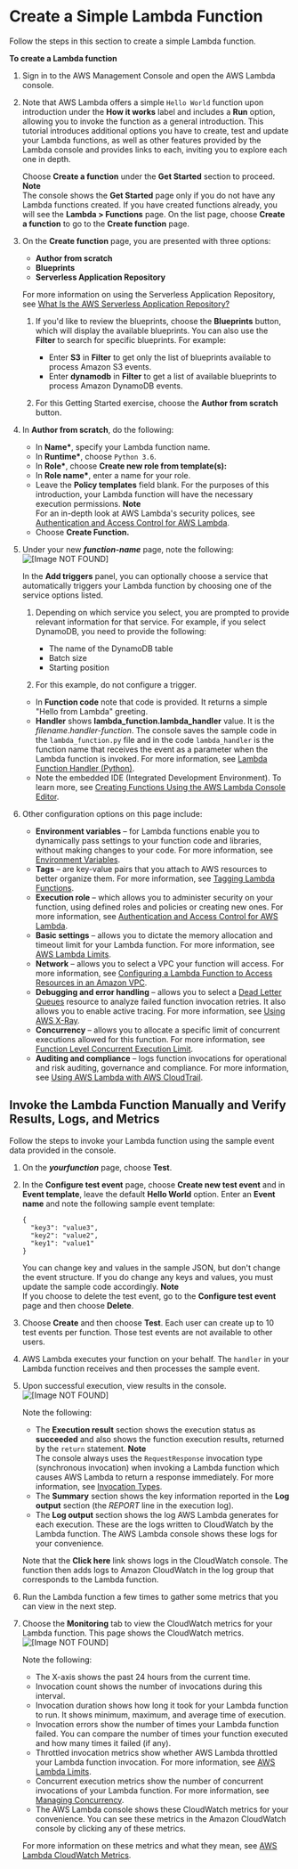 # Create a Simple Lambda Function<a name="get-started-create-function"></a>

Follow the steps in this section to create a simple Lambda function\.

**To create a Lambda function**

1. Sign in to the AWS Management Console and open the AWS Lambda console\.

1. Note that AWS Lambda offers a simple `Hello World` function upon introduction under the **How it works** label and includes a **Run** option, allowing you to invoke the function as a general introduction\. This tutorial introduces additional options you have to create, test and update your Lambda functions, as well as other features provided by the Lambda console and provides links to each, inviting you to explore each one in depth\. 

   Choose **Create a function** under the **Get Started** section to proceed\.
**Note**  
The console shows the **Get Started** page only if you do not have any Lambda functions created\. If you have created functions already, you will see the **Lambda > Functions** page\. On the list page, choose **Create a function** to go to the **Create function** page\. 

1. On the **Create function** page, you are presented with three options: 
   + **Author from scratch**
   + **Blueprints**
   + **Serverless Application Repository**

    For more information on using the Serverless Application Repository, see [What Is the AWS Serverless Application Repository?](http://docs.aws.amazon.com/serverlessrepo/latest/devguide//what-is-serverlessrepo.html) 

   1. If you'd like to review the blueprints, choose the **Blueprints** button, which will display the available blueprints\. You can also use the **Filter** to search for specific blueprints\. For example: 
      + Enter **S3** in **Filter** to get only the list of blueprints available to process Amazon S3 events\.
      + Enter **dynamodb** in **Filter** to get a list of available blueprints to process Amazon DynamoDB events\.

   1. For this Getting Started exercise, choose the **Author from scratch** button\.

1. In **Author from scratch**, do the following:
   + In **Name\***, specify your Lambda function name\.
   + In **Runtime\***, choose `Python 3.6`\.
   + In **Role\***, choose **Create new role from template\(s\):**
   + In **Role name\***, enter a name for your role\.
   + Leave the **Policy templates** field blank\. For the purposes of this introduction, your Lambda function will have the necessary execution permissions\.
**Note**  
For an in\-depth look at AWS Lambda's security polices, see [Authentication and Access Control for AWS Lambda](lambda-auth-and-access-control.md)\.
   + Choose **Create Function\.**

1. Under your new ***function\-name*** page, note the following:   
![\[Image NOT FOUND\]](http://docs.aws.amazon.com/lambda/latest/dg/images/new_console1.png)

   In the **Add triggers** panel, you can optionally choose a service that automatically triggers your Lambda function by choosing one of the service options listed\.

   1. Depending on which service you select, you are prompted to provide relevant information for that service\. For example, if you select DynamoDB, you need to provide the following: 
      + The name of the DynamoDB table
      + Batch size
      + Starting position

   1. For this example, do not configure a trigger\.
   + In **Function code** note that code is provided\. It returns a simple "Hello from Lambda" greeting\.
   + **Handler** shows **lambda\_function\.lambda\_handler** value\. It is the *filename*\.*handler\-function*\. The console saves the sample code in the `lambda_function.py` file and in the code `lambda_handler` is the function name that receives the event as a parameter when the Lambda function is invoked\. For more information, see [Lambda Function Handler \(Python\)](python-programming-model-handler-types.md)\.
   + Note the embedded IDE \(Integrated Development Environment\)\. To learn more, see [Creating Functions Using the AWS Lambda Console Editor](code-editor.md)\.

1. Other configuration options on this page include:
   + **Environment variables** – for Lambda functions enable you to dynamically pass settings to your function code and libraries, without making changes to your code\. For more information, see [Environment Variables](env_variables.md)\.
   + **Tags** – are key\-value pairs that you attach to AWS resources to better organize them\. For more information, see [Tagging Lambda Functions](tagging.md)\.
   + **Execution role** – which allows you to administer security on your function, using defined roles and policies or creating new ones\. For more information, see [Authentication and Access Control for AWS Lambda](lambda-auth-and-access-control.md)\.
   + **Basic settings** – allows you to dictate the memory allocation and timeout limit for your Lambda function\. For more information, see [AWS Lambda Limits](limits.md#limits-list)\.
   + **Network** – allows you to select a VPC your function will access\. For more information, see [Configuring a Lambda Function to Access Resources in an Amazon VPC](vpc.md)\.
   + **Debugging and error handling** – allows you to select a [Dead Letter Queues](dlq.md) resource to analyze failed function invocation retries\. It also allows you to enable active tracing\. For more information, see [Using AWS X\-Ray](lambda-x-ray.md)\. 
   + **Concurrency** – allows you to allocate a specific limit of concurrent executions allowed for this function\. For more information, see [Function Level Concurrent Execution Limit](concurrent-executions.md#per-function-concurrency)\. 
   + **Auditing and compliance** – logs function invocations for operational and risk auditing, governance and compliance\. For more information, see [Using AWS Lambda with AWS CloudTrail](with-cloudtrail.md)\. 

## Invoke the Lambda Function Manually and Verify Results, Logs, and Metrics<a name="get-started-invoke-manually"></a>

Follow the steps to invoke your Lambda function using the sample event data provided in the console\.

1. On the ***yourfunction*** page, choose **Test**\.

1. In the **Configure test event** page, choose **Create new test event** and in **Event template**, leave the default **Hello World** option\. Enter an **Event name** and note the following sample event template:

   ```
   {
     "key3": "value3",
     "key2": "value2",
     "key1": "value1"
   }
   ```

   You can change key and values in the sample JSON, but don't change the event structure\. If you do change any keys and values, you must update the sample code accordingly\. 
**Note**  
If you choose to delete the test event, go to the **Configure test event** page and then choose **Delete**\.

1. Choose **Create** and then choose **Test**\. Each user can create up to 10 test events per function\. Those test events are not available to other users\.

1. AWS Lambda executes your function on your behalf\. The `handler` in your Lambda function receives and then processes the sample event\. 

1. Upon successful execution, view results in the console\.   
![\[Image NOT FOUND\]](http://docs.aws.amazon.com/lambda/latest/dg/images/getting-started-v2-execution-result.png)

   Note the following:
   + The **Execution result** section shows the execution status as **succeeded** and also shows the function execution results, returned by the `return` statement\.
**Note**  
The console always uses the `RequestResponse` invocation type \(synchronous invocation\) when invoking a Lambda function which causes AWS Lambda to return a response immediately\. For more information, see [Invocation Types](invocation-options.md)\.
   + The **Summary** section shows the key information reported in the **Log output** section \(the *REPORT* line in the execution log\)\.
   + The **Log output** section shows the log AWS Lambda generates for each execution\. These are the logs written to CloudWatch by the Lambda function\. The AWS Lambda console shows these logs for your convenience\.

   Note that the **Click here** link shows logs in the CloudWatch console\. The function then adds logs to Amazon CloudWatch in the log group that corresponds to the Lambda function\.

1. Run the Lambda function a few times to gather some metrics that you can view in the next step\.

1. Choose the **Monitoring** tab to view the CloudWatch metrics for your Lambda function\. This page shows the CloudWatch metrics\.  
![\[Image NOT FOUND\]](http://docs.aws.amazon.com/lambda/latest/dg/images/getting-started-v2-execution-metrics.png)

   Note the following:
   + The X\-axis shows the past 24 hours from the current time\.
   + Invocation count shows the number of invocations during this interval\.
   + Invocation duration shows how long it took for your Lambda function to run\. It shows minimum, maximum, and average time of execution\.
   + Invocation errors show the number of times your Lambda function failed\. You can compare the number of times your function executed and how many times it failed \(if any\)\.
   + Throttled invocation metrics show whether AWS Lambda throttled your Lambda function invocation\. For more information, see [AWS Lambda Limits](limits.md#limits-list)\.
   + Concurrent execution metrics show the number of concurrent invocations of your Lambda function\. For more information, see [Managing Concurrency](concurrent-executions.md)\.
   + The AWS Lambda console shows these CloudWatch metrics for your convenience\. You can see these metrics in the Amazon CloudWatch console by clicking any of these metrics\.

   For more information on these metrics and what they mean, see [AWS Lambda CloudWatch Metrics](monitoring-functions-metrics.md#lambda-cloudwatch-metrics)\.